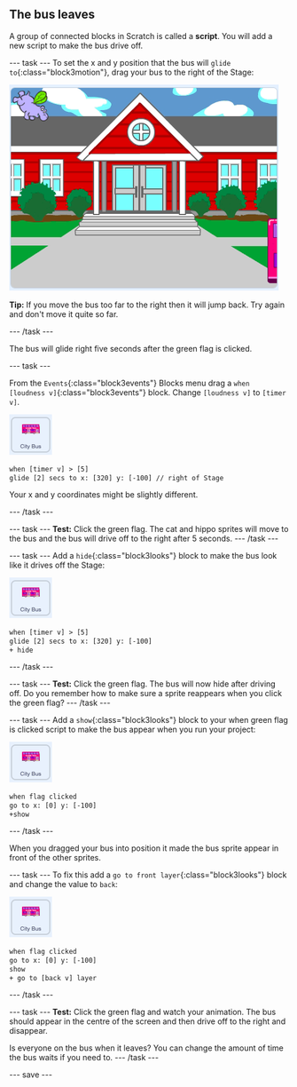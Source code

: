 ## The bus leaves

A group of connected blocks in Scratch is called a **script**. You will add a new script to make the bus drive off.

--- task ---
To set the x and y position that the bus will `glide to`{:class="block3motion"}, drag your bus to the right of the Stage:

![Bus sprite on the right of the Stage](images/bus-right.png)

**Tip:** If you move the bus too far to the right then it will jump back. Try again and don't move it quite so far.

--- /task ---


The bus will glide right five seconds after the green flag is clicked.

--- task ---


From the `Events`{:class="block3events"} Blocks menu drag a `when [loudness v]`{:class="block3events"} block. Change `[loudness v]` to `[timer v]`.

![Bus sprite](images/bus-sprite.png)

```blocks3
when [timer v] > [5] 
glide [2] secs to x: [320] y: [-100] // right of Stage
```

Your x and y coordinates might be slightly different. 

--- /task ---

--- task ---
**Test:** Click the green flag. The cat and hippo sprites will move to the bus and the bus will drive off to the right after 5 seconds. 
--- /task ---

--- task ---
Add a `hide`{:class="block3looks"} block to make the bus look like it drives off the Stage:

![Bus sprite](images/bus-sprite.png)

```blocks3
when [timer v] > [5] 
glide [2] secs to x: [320] y: [-100]
+ hide
```
--- /task ---

--- task ---
**Test:** Click the green flag. The bus will now hide after driving off. Do you remember how to make sure a sprite reappears when you click the green flag?
--- /task ---

--- task ---
Add a `show`{:class="block3looks"} block to your when green flag is clicked script to make the bus appear when you run your project:

![Bus sprite](images/bus-sprite.png)

```blocks3
when flag clicked
go to x: [0] y: [-100] 
+show
```

--- /task ---

When you dragged your bus into position it made the bus sprite appear in front of the other sprites. 

--- task ---
To fix this add a `go to front layer`{:class="block3looks"} block and change the value to `back`:

![Bus sprite](images/bus-sprite.png)

```blocks3
when flag clicked
go to x: [0] y: [-100] 
show
+ go to [back v] layer
```

--- /task ---


--- task ---
**Test:** Click the green flag and watch your animation. The bus should appear in the centre of the screen and then drive off to the right and disappear. 

Is everyone on the bus when it leaves? You can change the amount of time the bus waits if you need to.
--- /task ---

--- save ---
